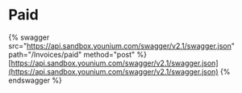# Paid

{% swagger src="https://api.sandbox.younium.com/swagger/v2.1/swagger.json" path="/Invoices/paid" method="post" %}
[https://api.sandbox.younium.com/swagger/v2.1/swagger.json](https://api.sandbox.younium.com/swagger/v2.1/swagger.json)
{% endswagger %}
